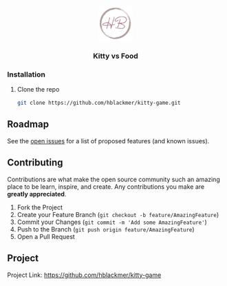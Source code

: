 <!-- Project Logo -->
<br />
<p align="center">
  <a href="https://github.com/hblackmer/kitty-game">
    <img src="img/logo_circle.png" alt="Logo" width="80" height="80">
  </a>

  <h3 align="center">Kitty vs Food</h3>
</p>

<!-- GETTING STARTED -->
### Installation

1. Clone the repo
   ```sh
   git clone https://github.com/hblackmer/kitty-game.git
   ```

<!-- ROADMAP -->
## Roadmap

See the [open issues](https://github.com/github_username/repo_name/issues) for a list of proposed features (and known issues).

<!-- CONTRIBUTING -->
## Contributing

Contributions are what make the open source community such an amazing place to be learn, inspire, and create. Any contributions you make are **greatly appreciated**.

1. Fork the Project
2. Create your Feature Branch (`git checkout -b feature/AmazingFeature`)
3. Commit your Changes (`git commit -m 'Add some AmazingFeature'`)
4. Push to the Branch (`git push origin feature/AmazingFeature`)
5. Open a Pull Request

<!-- Project -->
## Project
Project Link: https://github.com/hblackmer/kitty-game

